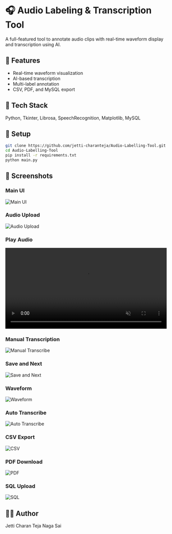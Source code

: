 # 🎧 Audio Labeling & Transcription Tool

A full-featured tool to annotate audio clips with real-time waveform display and transcription using AI.

## 📌 Features
- Real-time waveform visualization
- AI-based transcription
- Multi-label annotation
- CSV, PDF, and MySQL export

## 🧰 Tech Stack
Python, Tkinter, Librosa, SpeechRecognition, Matplotlib, MySQL

## 🚀 Setup
```bash
git clone https://github.com/jetti-charanteja/Audio-Labelling-Tool.git
cd Audio-Labelling-Tool
pip install -r requirements.txt
python main.py
```

## 📸 Screenshots

### Main UI
![Main UI](IMAGES/main_ui.jpg)

### Audio Upload
![Audio Upload](IMAGES/audio_upload.jpg)

### Play Audio
<html lang="en">
<head>
  <meta charset="UTF-8">
  <title>Play Audio</title>
</head>
<body>
  <video src="IMAGES/play_audio.mp4" autoplay controls muted style="width:100%; height:auto;"></video>
</body>
</html>


### Manual Transcription
![Manual Transcribe](IMAGES/manual_transcribe.jpg)

### Save and Next
![Save and Next](IMAGES/save_and_next.jpg)

### Waveform
![Waveform](IMAGES/wave_form.jpg)

### Auto Transcribe
![Auto Transcribe](IMAGES/auto_transcribe.jpg)

### CSV Export
![CSV](IMAGES/csv.jpg)

### PDF Download
![PDF](IMAGES/pdf.jpg)

### SQL Upload
![SQL](IMAGES/sql_upload.jpg)


## 🙋‍♂️ Author
Jetti Charan Teja Naga Sai
